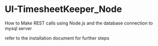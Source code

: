 # UI-TimesheetKeeper_Node
How to Make REST calls using Node.js and the database connection to mysql server

refer to the installation document for further steps

